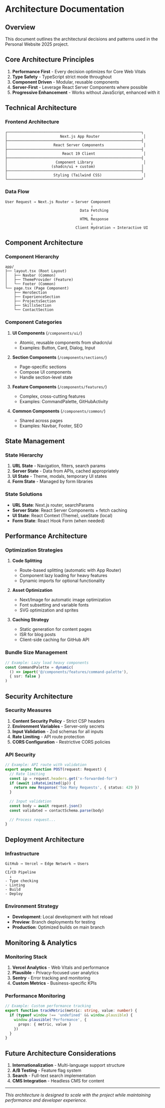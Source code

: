 # Architecture Documentation

## Overview

This document outlines the architectural decisions and patterns used in the Personal Website 2025 project.

## Core Architecture Principles

1. **Performance First** - Every decision optimizes for Core Web Vitals
2. **Type Safety** - TypeScript strict mode throughout
3. **Component Driven** - Modular, reusable components
4. **Server-First** - Leverage React Server Components where possible
5. **Progressive Enhancement** - Works without JavaScript, enhanced with it

## Technical Architecture

### Frontend Architecture

```
┌─────────────────────────────────────────────────────────────┐
│                        Next.js App Router                    │
├─────────────────────────────────────────────────────────────┤
│                     React Server Components                  │
├─────────────────────────────────────────────────────────────┤
│                         React 19 Client                      │
├─────────────────────────────────────────────────────────────┤
│                      Component Library                       │
│                    (shadcn/ui + custom)                     │
├─────────────────────────────────────────────────────────────┤
│                     Styling (Tailwind CSS)                   │
└─────────────────────────────────────────────────────────────┘
```

### Data Flow

```
User Request → Next.js Router → Server Component 
                                       ↓
                                  Data Fetching
                                       ↓
                                  HTML Response
                                       ↓
                                Client Hydration → Interactive UI
```

## Component Architecture

### Component Hierarchy

```
app/
├── layout.tsx (Root Layout)
│   ├── Navbar (Common)
│   ├── ThemeProvider (Feature)
│   └── Footer (Common)
└── page.tsx (Page Component)
    ├── HeroSection
    ├── ExperienceSection
    ├── ProjectsSection
    ├── SkillsSection
    └── ContactSection
```

### Component Categories

1. **UI Components** (`/components/ui/`)
   - Atomic, reusable components from shadcn/ui
   - Examples: Button, Card, Dialog, Input

2. **Section Components** (`/components/sections/`)
   - Page-specific sections
   - Compose UI components
   - Handle section-level state

3. **Feature Components** (`/components/features/`)
   - Complex, cross-cutting features
   - Examples: CommandPalette, GitHubActivity

4. **Common Components** (`/components/common/`)
   - Shared across pages
   - Examples: Navbar, Footer, SEO

## State Management

### State Hierarchy

1. **URL State** - Navigation, filters, search params
2. **Server State** - Data from APIs, cached appropriately
3. **UI State** - Theme, modals, temporary UI states
4. **Form State** - Managed by form libraries

### State Solutions

- **URL State**: Next.js router, searchParams
- **Server State**: React Server Components + fetch caching
- **UI State**: React Context (Theme), useState (local)
- **Form State**: React Hook Form (when needed)

## Performance Architecture

### Optimization Strategies

1. **Code Splitting**
   - Route-based splitting (automatic with App Router)
   - Component lazy loading for heavy features
   - Dynamic imports for optional functionality

2. **Asset Optimization**
   - Next/Image for automatic image optimization
   - Font subsetting and variable fonts
   - SVG optimization and sprites

3. **Caching Strategy**
   - Static generation for content pages
   - ISR for blog posts
   - Client-side caching for GitHub API

### Bundle Size Management

```typescript
// Example: Lazy load heavy components
const CommandPalette = dynamic(
  () => import('@/components/features/command-palette'),
  { ssr: false }
)
```

## Security Architecture

### Security Measures

1. **Content Security Policy** - Strict CSP headers
2. **Environment Variables** - Server-only secrets
3. **Input Validation** - Zod schemas for all inputs
4. **Rate Limiting** - API route protection
5. **CORS Configuration** - Restrictive CORS policies

### API Security

```typescript
// Example: API route with validation
export async function POST(request: Request) {
  // Rate limiting
  const ip = request.headers.get('x-forwarded-for')
  if (await isRateLimited(ip)) {
    return new Response('Too Many Requests', { status: 429 })
  }
  
  // Input validation
  const body = await request.json()
  const validated = contactSchema.parse(body)
  
  // Process request...
}
```

## Deployment Architecture

### Infrastructure

```
GitHub → Vercel → Edge Network → Users
  ↓
CI/CD Pipeline
  ↓
- Type checking
- Linting
- Build
- Deploy
```

### Environment Strategy

- **Development**: Local development with hot reload
- **Preview**: Branch deployments for testing
- **Production**: Optimized builds on main branch

## Monitoring & Analytics

### Monitoring Stack

1. **Vercel Analytics** - Web Vitals and performance
2. **Plausible** - Privacy-focused user analytics
3. **Sentry** - Error tracking and monitoring
4. **Custom Metrics** - Business-specific KPIs

### Performance Monitoring

```typescript
// Example: Custom performance tracking
export function trackMetric(metric: string, value: number) {
  if (typeof window !== 'undefined' && window.plausible) {
    window.plausible('Performance', {
      props: { metric, value }
    })
  }
}
```

## Future Architecture Considerations

1. **Internationalization** - Multi-language support structure
2. **A/B Testing** - Feature flag system
3. **Search** - Full-text search implementation
4. **CMS Integration** - Headless CMS for content

---

*This architecture is designed to scale with the project while maintaining performance and developer experience.*